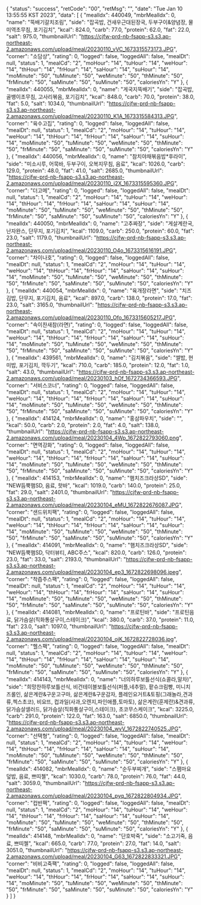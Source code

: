 {
    "status": "success",
    "retCode": "00",
    "retMsg": "",
    "date": "Tue Jan 10 13:55:55 KST 2023",
    "data": [
        {
            "mealIdx": 440049,
            "mbrMealIdx": 0,
            "name": "뚝배기갈치조림",
            "side": "잡곡밥, 건새우근대된장국, 두부구이&양념장, 물미역초무침, 포기김치",
            "kcal": 824.0,
            "carb": 77.0,
            "protein": 62.0,
            "fat": 22.0,
            "salt": 975.0,
            "thumbnailUrl": "https://cjfw-prd-nb-fsapp-s3.s3.ap-northeast-2.amazonaws.com/upload/meal/20230110_vVC_1673315573173.JPG",
            "corner": "소담상",
            "rating": 0,
            "logged": false,
            "loggedAll": false,
            "mealDt": null,
            "status": 1,
            "mealCd": "2",
            "moHour": "14",
            "tuHour": "14",
            "weHour": "14",
            "thHour": "14",
            "frHour": "14",
            "saHour": "14",
            "suHour": "14",
            "moMinute": "50",
            "tuMinute": "50",
            "weMinute": "50",
            "thMinute": "50",
            "frMinute": "50",
            "saMinute": "50",
            "suMinute": "50",
            "caloriesYn": "Y"
        },
        {
            "mealIdx": 440055,
            "mbrMealIdx": 0,
            "name": "게국지뚝배기",
            "side": "잡곡밥, 골뱅이초무침, 고사리볶음, 포기김치",
            "kcal": 848.0,
            "carb": 70.0,
            "protein": 38.0,
            "fat": 5.0,
            "salt": 1034.0,
            "thumbnailUrl": "https://cjfw-prd-nb-fsapp-s3.s3.ap-northeast-2.amazonaws.com/upload/meal/20230110_K1A_1673315584313.JPG",
            "corner": "육수고집",
            "rating": 0,
            "logged": false,
            "loggedAll": false,
            "mealDt": null,
            "status": 1,
            "mealCd": "2",
            "moHour": "14",
            "tuHour": "14",
            "weHour": "14",
            "thHour": "14",
            "frHour": "14",
            "saHour": "14",
            "suHour": "14",
            "moMinute": "50",
            "tuMinute": "50",
            "weMinute": "50",
            "thMinute": "50",
            "frMinute": "50",
            "saMinute": "50",
            "suMinute": "50",
            "caloriesYn": "Y"
        },
        {
            "mealIdx": 440056,
            "mbrMealIdx": 0,
            "name": "참치야채볶음밥*후라이",
            "side": "미소시루, 어묵바, 두부구이, 오복지무침, 음료",
            "kcal": 1026.0,
            "carb": 129.0,
            "protein": 48.0,
            "fat": 41.0,
            "salt": 2685.0,
            "thumbnailUrl": "https://cjfw-prd-nb-fsapp-s3.s3.ap-northeast-2.amazonaws.com/upload/meal/20230110_j2X_1673315595360.JPG",
            "corner": "더고메",
            "rating": 0,
            "logged": false,
            "loggedAll": false,
            "mealDt": null,
            "status": 1,
            "mealCd": "2",
            "moHour": "14",
            "tuHour": "14",
            "weHour": "14",
            "thHour": "14",
            "frHour": "14",
            "saHour": "14",
            "suHour": "14",
            "moMinute": "50",
            "tuMinute": "50",
            "weMinute": "50",
            "thMinute": "50",
            "frMinute": "50",
            "saMinute": "50",
            "suMinute": "50",
            "caloriesYn": "Y"
        },
        {
            "mealIdx": 440050,
            "mbrMealIdx": 0,
            "name": "고추짜장",
            "side": "게살계란국, 난자완스, 단무지, 포기김치",
            "kcal": 1109.0,
            "carb": 250.0,
            "protein": 60.0,
            "fat": 23.0,
            "salt": 1179.0,
            "thumbnailUrl": "https://cjfw-prd-nb-fsapp-s3.s3.ap-northeast-2.amazonaws.com/upload/meal/20230110_O4o_1673315616191.JPG",
            "corner": "차이나호",
            "rating": 0,
            "logged": false,
            "loggedAll": false,
            "mealDt": null,
            "status": 1,
            "mealCd": "2",
            "moHour": "14",
            "tuHour": "14",
            "weHour": "14",
            "thHour": "14",
            "frHour": "14",
            "saHour": "14",
            "suHour": "14",
            "moMinute": "50",
            "tuMinute": "50",
            "weMinute": "50",
            "thMinute": "50",
            "frMinute": "50",
            "saMinute": "50",
            "suMinute": "50",
            "caloriesYn": "Y"
        },
        {
            "mealIdx": 440054,
            "mbrMealIdx": 0,
            "name": "육개장라면",
            "side": "치즈김밥, 단무지, 포기김치, 음료",
            "kcal": 897.0,
            "carb": 138.0,
            "protein": 17.0,
            "fat": 23.0,
            "salt": 3165.0,
            "thumbnailUrl": "https://cjfw-prd-nb-fsapp-s3.s3.ap-northeast-2.amazonaws.com/upload/meal/20230110_Ofo_1673315605217.JPG",
            "corner": "속이찬새참(라면)",
            "rating": 0,
            "logged": false,
            "loggedAll": false,
            "mealDt": null,
            "status": 1,
            "mealCd": "2",
            "moHour": "14",
            "tuHour": "14",
            "weHour": "14",
            "thHour": "14",
            "frHour": "14",
            "saHour": "14",
            "suHour": "14",
            "moMinute": "50",
            "tuMinute": "50",
            "weMinute": "50",
            "thMinute": "50",
            "frMinute": "50",
            "saMinute": "50",
            "suMinute": "50",
            "caloriesYn": "Y"
        },
        {
            "mealIdx": 439561,
            "mbrMealIdx": 0,
            "name": "김치볶음",
            "side": "쌀밥, 현미밥, 포기김치, 깍두기",
            "kcal": 710.0,
            "carb": 185.0,
            "protein": 12.0,
            "fat": 1.0,
            "salt": 43.0,
            "thumbnailUrl": "https://cjfw-prd-nb-fsapp-s3.s3.ap-northeast-2.amazonaws.com/upload/meal/20230103_hOf_1672734366593.JPG",
            "corner": "서비스코너",
            "rating": 0,
            "logged": false,
            "loggedAll": false,
            "mealDt": null,
            "status": 1,
            "mealCd": "2",
            "moHour": "14",
            "tuHour": "14",
            "weHour": "14",
            "thHour": "14",
            "frHour": "14",
            "saHour": "14",
            "suHour": "14",
            "moMinute": "50",
            "tuMinute": "50",
            "weMinute": "50",
            "thMinute": "50",
            "frMinute": "50",
            "saMinute": "50",
            "suMinute": "50",
            "caloriesYn": "Y"
        },
        {
            "mealIdx": 414124,
            "mbrMealIdx": 0,
            "name": "홍삼파우치",
            "side": "",
            "kcal": 50.0,
            "carb": 2.0,
            "protein": 2.0,
            "fat": 4.0,
            "salt": 138.0,
            "thumbnailUrl": "https://cjfw-prd-nb-fsapp-s3.s3.ap-northeast-2.amazonaws.com/upload/meal/20230104_4Wp_1672822793060.png",
            "corner": "면역강화",
            "rating": 0,
            "logged": false,
            "loggedAll": false,
            "mealDt": null,
            "status": 1,
            "mealCd": "2",
            "moHour": "14",
            "tuHour": "14",
            "weHour": "14",
            "thHour": "14",
            "frHour": "14",
            "saHour": "14",
            "suHour": "14",
            "moMinute": "50",
            "tuMinute": "50",
            "weMinute": "50",
            "thMinute": "50",
            "frMinute": "50",
            "saMinute": "50",
            "suMinute": "50",
            "caloriesYn": "Y"
        },
        {
            "mealIdx": 414153,
            "mbrMealIdx": 0,
            "name": "햄치즈크라상SD",
            "side": "NEW듬뿍햄SD, 음료, 핫바",
            "kcal": 1019.0,
            "carb": 140.0,
            "protein": 25.0,
            "fat": 29.0,
            "salt": 2401.0,
            "thumbnailUrl": "https://cjfw-prd-nb-fsapp-s3.s3.ap-northeast-2.amazonaws.com/upload/meal/20230104_eMU_1672822676087.JPG",
            "corner": "샌드위치팩",
            "rating": 0,
            "logged": false,
            "loggedAll": false,
            "mealDt": null,
            "status": 1,
            "mealCd": "2",
            "moHour": "14",
            "tuHour": "14",
            "weHour": "14",
            "thHour": "14",
            "frHour": "14",
            "saHour": "14",
            "suHour": "14",
            "moMinute": "50",
            "tuMinute": "50",
            "weMinute": "50",
            "thMinute": "50",
            "frMinute": "50",
            "saMinute": "50",
            "suMinute": "50",
            "caloriesYn": "Y"
        },
        {
            "mealIdx": 414091,
            "mbrMealIdx": 0,
            "name": "햄치즈크라상SD",
            "side": "NEW듬뿍햄SD, 닥터뷰티, ABC주스",
            "kcal": 820.0,
            "carb": 126.0,
            "protein": 23.0,
            "fat": 33.0,
            "salt": 2193.0,
            "thumbnailUrl": "https://cjfw-prd-nb-fsapp-s3.s3.ap-northeast-2.amazonaws.com/upload/meal/20230104_ep3_1672822698096.jpeg",
            "corner": "착즙주스팩",
            "rating": 0,
            "logged": false,
            "loggedAll": false,
            "mealDt": null,
            "status": 1,
            "mealCd": "2",
            "moHour": "14",
            "tuHour": "14",
            "weHour": "14",
            "thHour": "14",
            "frHour": "14",
            "saHour": "14",
            "suHour": "14",
            "moMinute": "50",
            "tuMinute": "50",
            "weMinute": "50",
            "thMinute": "50",
            "frMinute": "50",
            "saMinute": "50",
            "suMinute": "50",
            "caloriesYn": "Y"
        },
        {
            "mealIdx": 414081,
            "mbrMealIdx": 0,
            "name": "프로틴바",
            "side": "프로틴음료, 닭가슴살(직화통살구이,스테이크)",
            "kcal": 380.0,
            "carb": 37.0,
            "protein": 11.0,
            "fat": 23.0,
            "salt": 1097.0,
            "thumbnailUrl": "https://cjfw-prd-nb-fsapp-s3.s3.ap-northeast-2.amazonaws.com/upload/meal/20230104_ojK_1672822728036.jpg",
            "corner": "헬스팩",
            "rating": 0,
            "logged": false,
            "loggedAll": false,
            "mealDt": null,
            "status": 1,
            "mealCd": "2",
            "moHour": "14",
            "tuHour": "14",
            "weHour": "14",
            "thHour": "14",
            "frHour": "14",
            "saHour": "14",
            "suHour": "14",
            "moMinute": "50",
            "tuMinute": "50",
            "weMinute": "50",
            "thMinute": "50",
            "frMinute": "50",
            "saMinute": "50",
            "suMinute": "50",
            "caloriesYn": "Y"
        },
        {
            "mealIdx": 414143,
            "mbrMealIdx": 0,
            "name": "너의하루보틀선식(쇼콜라,말차)",
            "side": "희망찬하루보틀선식, 비건테이블보틀선식(퍼플,네추럴), 팥슈크림빵, 미니치즈롤인, 삶은계란&구운고구마, 삶은계란&구운감자, 플레인요거트&토핑(그래놀라,견과류,첵스초코), 비요뜨, 컵과일(사과,오렌지,파인애플,토마토), 삶은계란(훈제란)&견과류, 닭가슴살샐러드, 닭가슴살(직화통살구이,스테이크), 초코무스케이크",
            "kcal": 3225.0,
            "carb": 291.0,
            "protein": 122.0,
            "fat": 163.0,
            "salt": 6850.0,
            "thumbnailUrl": "https://cjfw-prd-nb-fsapp-s3.s3.ap-northeast-2.amazonaws.com/upload/meal/20230104_wvV_1672822740525.JPG",
            "corner": "선택형",
            "rating": 0,
            "logged": false,
            "loggedAll": false,
            "mealDt": null,
            "status": 1,
            "mealCd": "2",
            "moHour": "14",
            "tuHour": "14",
            "weHour": "14",
            "thHour": "14",
            "frHour": "14",
            "saHour": "14",
            "suHour": "14",
            "moMinute": "50",
            "tuMinute": "50",
            "weMinute": "50",
            "thMinute": "50",
            "frMinute": "50",
            "saMinute": "50",
            "suMinute": "50",
            "caloriesYn": "Y"
        },
        {
            "mealIdx": 414082,
            "mbrMealIdx": 0,
            "name": "순두부찌개",
            "side": "스팸마요덮밥, 음료, 쁘띠첼",
            "kcal": 1030.0,
            "carb": 78.0,
            "protein": 76.0,
            "fat": 44.0,
            "salt": 3059.0,
            "thumbnailUrl": "https://cjfw-prd-nb-fsapp-s3.s3.ap-northeast-2.amazonaws.com/upload/meal/20230104_pyq_1672822804934.JPG",
            "corner": "컵반팩",
            "rating": 0,
            "logged": false,
            "loggedAll": false,
            "mealDt": null,
            "status": 1,
            "mealCd": "2",
            "moHour": "14",
            "tuHour": "14",
            "weHour": "14",
            "thHour": "14",
            "frHour": "14",
            "saHour": "14",
            "suHour": "14",
            "moMinute": "50",
            "tuMinute": "50",
            "weMinute": "50",
            "thMinute": "50",
            "frMinute": "50",
            "saMinute": "50",
            "suMinute": "50",
            "caloriesYn": "Y"
        },
        {
            "mealIdx": 414148,
            "mbrMealIdx": 0,
            "name": "단호박죽",
            "side": "소고기죽, 음료, 쁘띠첼",
            "kcal": 665.0,
            "carb": 77.0,
            "protein": 27.0,
            "fat": 14.0,
            "salt": 3051.0,
            "thumbnailUrl": "https://cjfw-prd-nb-fsapp-s3.s3.ap-northeast-2.amazonaws.com/upload/meal/20230104_G63_1672822833321.JPG",
            "corner": "비비고죽팩",
            "rating": 0,
            "logged": false,
            "loggedAll": false,
            "mealDt": null,
            "status": 1,
            "mealCd": "2",
            "moHour": "14",
            "tuHour": "14",
            "weHour": "14",
            "thHour": "14",
            "frHour": "14",
            "saHour": "14",
            "suHour": "14",
            "moMinute": "50",
            "tuMinute": "50",
            "weMinute": "50",
            "thMinute": "50",
            "frMinute": "50",
            "saMinute": "50",
            "suMinute": "50",
            "caloriesYn": "Y"
        }
    ]
}

